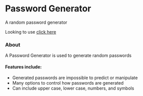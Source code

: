 # Password Generator

A random password generator

Looking to use [click here](https://naderkhaled15.github.io/password-generator/?fbclid=IwAR2Vier_N59BdkCSB3RYDEcP25wAZd1sX5RBDg16xlf9dDOYgU7TNGzODPY)


### About 

A Password Generator is used to generate random passwords 

#### Features include:

* Generated passwords are impossible to predict or manipulate
* Many options to control how passwords are generated
* Can include upper case, lower case, numbers, and symbols  
